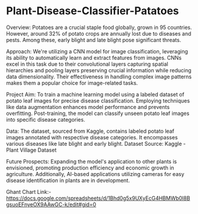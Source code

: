 # Plant-Disease-Classifier-Patatoes

Overview: 
Potatoes are a crucial staple food globally, grown in 95 countries. However, around 32% of potato crops are annually lost due to diseases and pests. Among these, early blight and late blight pose significant threats.

Approach: 
We're utilizing a CNN model for image classification, leveraging its ability to automatically learn and extract features from images. CNNs excel in this task due to their convolutional layers capturing spatial hierarchies and pooling layers preserving crucial information while reducing data dimensionality. Their effectiveness in handling complex image patterns makes them a popular choice for image-related tasks.

Project Aim: 
To train a machine learning model using a labeled dataset of potato leaf images for precise disease classification. Employing techniques like data augmentation enhances model performance and prevents overfitting. Post-training, the model can classify unseen potato leaf images into specific disease categories.

Data: 
The dataset, sourced from Kaggle, contains labeled potato leaf images annotated with respective disease categories. It encompasses various diseases like late blight and early blight. Dataset Source: Kaggle - Plant Village Dataset

Future Prospects: 
Expanding the model's application to other plants is envisioned, promoting production efficiency and economic growth in agriculture. Additionally, AI-based applications utilizing cameras for easy disease identification in plants are in development.

Ghant Chart Link:- https://docs.google.com/spreadsheets/d/1Bhd0g5x9UXyEcG4HBMWb0l8BgsuoEFnyeOX9AAwGC-k/edit#gid=0
